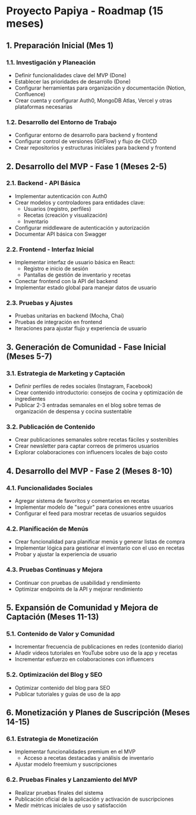 # Proyecto Papiya - Roadmap (15 meses)

## 1. Preparación Inicial (Mes 1)
### 1.1. Investigación y Planeación
- Definir funcionalidades clave del MVP (Done)
- Establecer las prioridades de desarrollo (Done)
- Configurar herramientas para organización y documentación (Notion, Confluence)
- Crear cuenta y configurar Auth0, MongoDB Atlas, Vercel y otras plataformas necesarias

### 1.2. Desarrollo del Entorno de Trabajo
- Configurar entorno de desarrollo para backend y frontend
- Configurar control de versiones (GitFlow) y flujo de CI/CD
- Crear repositorios y estructuras iniciales para backend y frontend

## 2. Desarrollo del MVP - Fase 1 (Meses 2-5)
### 2.1. Backend - API Básica
- Implementar autenticación con Auth0
- Crear modelos y controladores para entidades clave:
  - Usuarios (registro, perfiles)
  - Recetas (creación y visualización)
  - Inventario
- Configurar middleware de autenticación y autorización
- Documentar API básica con Swagger

### 2.2. Frontend - Interfaz Inicial
- Implementar interfaz de usuario básica en React:
  - Registro e inicio de sesión
  - Pantallas de gestión de inventario y recetas
- Conectar frontend con la API del backend
- Implementar estado global para manejar datos de usuario

### 2.3. Pruebas y Ajustes
- Pruebas unitarias en backend (Mocha, Chai)
- Pruebas de integración en frontend
- Iteraciones para ajustar flujo y experiencia de usuario

## 3. Generación de Comunidad - Fase Inicial (Meses 5-7)
### 3.1. Estrategia de Marketing y Captación
- Definir perfiles de redes sociales (Instagram, Facebook)
- Crear contenido introductorio: consejos de cocina y optimización de ingredientes
- Publicar 2-3 entradas semanales en el blog sobre temas de organización de despensa y cocina sustentable

### 3.2. Publicación de Contenido
- Crear publicaciones semanales sobre recetas fáciles y sostenibles
- Crear newsletter para captar correos de primeros usuarios
- Explorar colaboraciones con influencers locales de bajo costo

## 4. Desarrollo del MVP - Fase 2 (Meses 8-10)
### 4.1. Funcionalidades Sociales
- Agregar sistema de favoritos y comentarios en recetas
- Implementar modelo de "seguir" para conexiones entre usuarios
- Configurar el feed para mostrar recetas de usuarios seguidos

### 4.2. Planificación de Menús
- Crear funcionalidad para planificar menús y generar listas de compra
- Implementar lógica para gestionar el inventario con el uso en recetas
- Probar y ajustar la experiencia de usuario

### 4.3. Pruebas Continuas y Mejora
- Continuar con pruebas de usabilidad y rendimiento
- Optimizar endpoints de la API y mejorar rendimiento

## 5. Expansión de Comunidad y Mejora de Captación (Meses 11-13)
### 5.1. Contenido de Valor y Comunidad
- Incrementar frecuencia de publicaciones en redes (contenido diario)
- Añadir videos tutoriales en YouTube sobre uso de la app y recetas
- Incrementar esfuerzo en colaboraciones con influencers

### 5.2. Optimización del Blog y SEO
- Optimizar contenido del blog para SEO
- Publicar tutoriales y guías de uso de la app

## 6. Monetización y Planes de Suscripción (Meses 14-15)
### 6.1. Estrategia de Monetización
- Implementar funcionalidades premium en el MVP
  - Acceso a recetas destacadas y análisis de inventario
- Ajustar modelo freemium y suscripciones

### 6.2. Pruebas Finales y Lanzamiento del MVP
- Realizar pruebas finales del sistema
- Publicación oficial de la aplicación y activación de suscripciones
- Medir métricas iniciales de uso y satisfacción
